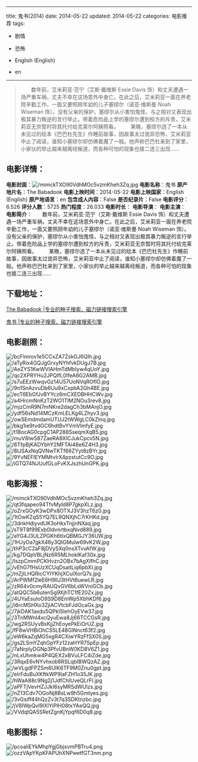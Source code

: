 
---
title: 鬼书(2014)
date: 2014-05-22
updated: 2014-05-22
categories: 电影推荐
tags:
- 剧情
- 恐怖

- English (English)
- en
---


> 　　数年前，艾米莉亚·范宁（艾斯·戴维斯 Essie Davis 饰）和丈夫遭遇一场严重车祸，丈夫不幸在这场意外中身亡。在此之后，艾米莉亚一面在养老院辛勤工作，一面又要照顾年幼的儿子塞缪尔（诺亚·维斯曼 Noah Wiseman 饰）。没有父亲的保护，塞缪尔从小害怕鬼怪，与之相对又表现出极其暴力叛逆的言行举止。带着危险品上学的塞缪尔遭到校方的斥责，艾米莉亚无奈暂时将其托付给克莱尔阿姨照看。  　　某晚，塞缪尔选了一本从未见过的绘本《巴巴杜先生》作睡前故事，因故事太过诡异恐怖，艾米莉亚中止了阅读，谁知小塞缪尔却仿佛着魔了一般。他声称巴巴杜来到了家里，小家伙的举止越来越离经叛道，而各种可怕的现象也接二连三出现……

## **电影详情**：

**电影封面**：<img src="https://image.tmdb.org/t/p/w200/mimckTXO90VdhMOc5vzmKheh3Zq.jpg" alt="/mimckTXO90VdhMOc5vzmKheh3Zq.jpg" title="/mimckTXO90VdhMOc5vzmKheh3Zq.jpg">
**电影名称**：鬼书
**原产地片名**：The Babadook
**电影上映时间**：2014-05-22
**电影上映国家**：English (English)
**原产地语言**：en
**包含成人内容**：False
**是否纪录片**：False
**电影评分**：6.526
**评分人数**：5725
**热门程度**：26.033
**电影时长**：
**电影导演**：
**电影主演**：
**电影简介**：　　数年前，艾米莉亚·范宁（艾斯·戴维斯 Essie Davis 饰）和丈夫遭遇一场严重车祸，丈夫不幸在这场意外中身亡。在此之后，艾米莉亚一面在养老院辛勤工作，一面又要照顾年幼的儿子塞缪尔（诺亚·维斯曼 Noah Wiseman 饰）。没有父亲的保护，塞缪尔从小害怕鬼怪，与之相对又表现出极其暴力叛逆的言行举止。带着危险品上学的塞缪尔遭到校方的斥责，艾米莉亚无奈暂时将其托付给克莱尔阿姨照看。  　　某晚，塞缪尔选了一本从未见过的绘本《巴巴杜先生》作睡前故事，因故事太过诡异恐怖，艾米莉亚中止了阅读，谁知小塞缪尔却仿佛着魔了一般。他声称巴巴杜来到了家里，小家伙的举止越来越离经叛道，而各种可怕的现象也接二连三出现……

## **下载地址**：
[The Babadook |专业的种子搜索、磁力链接搜索引擎](https://movie.amd794.com:2083/?search=The%20Babadook&ordering=&mode=match_phrase&page_size=10&page=1)

[鬼书 |专业的种子搜索、磁力链接搜索引擎](https://movie.amd794.com:2083/?search=%E9%AC%BC%E4%B9%A6&ordering=&mode=match_phrase&page_size=10&page=1)
 

## **电影剧照**：
<img src="https://image.tmdb.org/t/p/original/bcFlmrov1e5CCxZA7ZskGJ6QIh.jpg" alt="/bcFlmrov1e5CCxZA7ZskGJ6QIh.jpg" title="/bcFlmrov1e5CCxZA7ZskGJ6QIh.jpg"><img src="https://image.tmdb.org/t/p/original/aTyRix4GQJgGrxyNYhfvkDUgJ7B.jpg" alt="/aTyRix4GQJgGrxyNYhfvkDUgJ7B.jpg" title="/aTyRix4GQJgGrxyNYhfvkDUgJ7B.jpg"><img src="https://image.tmdb.org/t/p/original/AeZYS1KwWVlAHmTdMbIyw4qUoY.jpg" alt="/AeZYS1KwWVlAHmTdMbIyw4qUoY.jpg" title="/AeZYS1KwWVlAHmTdMbIyw4qUoY.jpg"><img src="https://image.tmdb.org/t/p/original/qc2XPRYHu2JPQlfL0IfeA6G2AMB.jpg" alt="/qc2XPRYHu2JPQlfL0IfeA6G2AMB.jpg" title="/qc2XPRYHu2JPQlfL0IfeA6G2AMB.jpg"><img src="https://image.tmdb.org/t/p/original/s7uEEzWwqvGz14U57UoNVqROflO.jpg" alt="/s7uEEzWwqvGz14U57UoNVqROflO.jpg" title="/s7uEEzWwqvGz14U57UoNVqROflO.jpg"><img src="https://image.tmdb.org/t/p/original/9n1SnAzvuDb6Uu9xCxpbA2Gh4BE.jpg" alt="/9n1SnAzvuDb6Uu9xCxpbA2Gh4BE.jpg" title="/9n1SnAzvuDb6Uu9xCxpbA2Gh4BE.jpg"><img src="https://image.tmdb.org/t/p/original/ecT6EbGfJvBYYcz6mCXEDBHHCWv.jpg" alt="/ecT6EbGfJvBYYcz6mCXEDBHHCWv.jpg" title="/ecT6EbGfJvBYYcz6mCXEDBHHCWv.jpg"><img src="https://image.tmdb.org/t/p/original/a4HrcmNnKzT2WO1TlM2NOu3rev8.jpg" alt="/a4HrcmNnKzT2WO1TlM2NOu3rev8.jpg" title="/a4HrcmNnKzT2WO1TlM2NOu3rev8.jpg"><img src="https://image.tmdb.org/t/p/original/mjzCmR9N7mNKre2dagCh3bMAnjO.jpg" alt="/mjzCmR9N7mNKre2dagCh3bMAnjO.jpg" title="/mjzCmR9N7mNKre2dagCh3bMAnjO.jpg"><img src="https://image.tmdb.org/t/p/original/ydf56sNd14MCzKmLELKg4LZhyv3.jpg" alt="/ydf56sNd14MCzKmLELKg4LZhyv3.jpg" title="/ydf56sNd14MCzKmLELKg4LZhyv3.jpg"><img src="https://image.tmdb.org/t/p/original/owSEmdmdamUTUJ2tWWgLC0kZInq.jpg" alt="/owSEmdmdamUTUJ2tWWgLC0kZInq.jpg" title="/owSEmdmdamUTUJ2tWWgLC0kZInq.jpg"><img src="https://image.tmdb.org/t/p/original/bkg1ie9tvdGC6hdtBvYVmVlmfyE.jpg" alt="/bkg1ie9tvdGC6hdtBvYVmVlmfyE.jpg" title="/bkg1ie9tvdGC6hdtBvYVmVlmfyE.jpg"><img src="https://image.tmdb.org/t/p/original/t18ocAG0cpgC1AP288SseqmXqB5.jpg" alt="/t18ocAG0cpgC1AP288SseqmXqB5.jpg" title="/t18ocAG0cpgC1AP288SseqmXqB5.jpg"><img src="https://image.tmdb.org/t/p/original/muV8IwS87ZaeRA8XlCJukCpcv5N.jpg" alt="/muV8IwS87ZaeRA8XlCJukCpcv5N.jpg" title="/muV8IwS87ZaeRA8XlCJukCpcv5N.jpg"><img src="https://image.tmdb.org/t/p/original/6TfpBjKADYbhY2MFTAi48e6Z4H3.jpg" alt="/6TfpBjKADYbhY2MFTAi48e6Z4H3.jpg" title="/6TfpBjKADYbhY2MFTAi48e6Z4H3.jpg"><img src="https://image.tmdb.org/t/p/original/8lJSAxNqQVNwTKTf66ZYyt8zBYr.jpg" alt="/8lJSAxNqQVNwTKTf66ZYyt8zBYr.jpg" title="/8lJSAxNqQVNwTKTf66ZYyt8zBYr.jpg"><img src="https://image.tmdb.org/t/p/original/9YvNEFIEYMMtvlrX4pzstutCc9O.jpg" alt="/9YvNEFIEYMMtvlrX4pzstutCc9O.jpg" title="/9YvNEFIEYMMtvlrX4pzstutCc9O.jpg"><img src="https://image.tmdb.org/t/p/original/iGTQ74NJUufGLoFvKXJszhUnGPK.jpg" alt="/iGTQ74NJUufGLoFvKXJszhUnGPK.jpg" title="/iGTQ74NJUufGLoFvKXJszhUnGPK.jpg">

## **电影海报**：
<img src="https://image.tmdb.org/t/p/original/mimckTXO90VdhMOc5vzmKheh3Zq.jpg" alt="/mimckTXO90VdhMOc5vzmKheh3Zq.jpg" title="/mimckTXO90VdhMOc5vzmKheh3Zq.jpg"><img src="https://image.tmdb.org/t/p/original/qt3fqapeo94TfvMyld8P7gkpXLz.jpg" alt="/qt3fqapeo94TfvMyld8P7gkpXLz.jpg" title="/qt3fqapeo94TfvMyld8P7gkpXLz.jpg"><img src="https://image.tmdb.org/t/p/original/oZrxGOyK3wDPx8OTXJ3V3hzT6z0.jpg" alt="/oZrxGOyK3wDPx8OTXJ3V3hzT6z0.jpg" title="/oZrxGOyK3wDPx8OTXJ3V3hzT6z0.jpg"><img src="https://image.tmdb.org/t/p/original/1tOwKZqS5YQ7EL9QNXjhC7rKHKd.jpg" alt="/1tOwKZqS5YQ7EL9QNXjhC7rKHKd.jpg" title="/1tOwKZqS5YQ7EL9QNXjhC7rKHKd.jpg"><img src="https://image.tmdb.org/t/p/original/3dnkHdiyvdUK3oHkxTnjjnNXaq.jpg" alt="/3dnkHdiyvdUK3oHkxTnjjnNXaq.jpg" title="/3dnkHdiyvdUK3oHkxTnjjnNXaq.jpg"><img src="https://image.tmdb.org/t/p/original/sT9T8f99Exb0ldvnrtbxqNvd889.jpg" alt="/sT9T8f99Exb0ldvnrtbxqNvd889.jpg" title="/sT9T8f99Exb0ldvnrtbxqNvd889.jpg"><img src="https://image.tmdb.org/t/p/original/aYG4J3ULZPGKh6tIxQBMGJY36UW.jpg" alt="/aYG4J3ULZPGKh6tIxQBMGJY36UW.jpg" title="/aYG4J3ULZPGKh6tIxQBMGJY36UW.jpg"><img src="https://image.tmdb.org/t/p/original/1HJyOa7gkX46y3QtGMulw69vK2W.jpg" alt="/1HJyOa7gkX46y3QtGMulw69vK2W.jpg" title="/1HJyOa7gkX46y3QtGMulw69vK2W.jpg"><img src="https://image.tmdb.org/t/p/original/thP3cC2aF8jDVySXq0nsXTvvAfW.jpg" alt="/thP3cC2aF8jDVySXq0nsXTvvAfW.jpg" title="/thP3cC2aF8jDVySXq0nsXTvvAfW.jpg"><img src="https://image.tmdb.org/t/p/original/kg7DQpVBLjNz6R5MLhoklKaf30x.jpg" alt="/kg7DQpVBLjNz6R5MLhoklKaf30x.jpg" title="/kg7DQpVBLjNz6R5MLhoklKaf30x.jpg"><img src="https://image.tmdb.org/t/p/original/lszpCmmPCKHvzn2OBx7bAgXlfhC.jpg" alt="/lszpCmmPCKHvzn2OBx7bAgXlfhC.jpg" title="/lszpCmmPCKHvzn2OBx7bAgXlfhC.jpg"><img src="https://image.tmdb.org/t/p/original/vEhG7fHsUzXCUqDsaitLiq6pbXI.jpg" alt="/vEhG7fHsUzXCUqDsaitLiq6pbXI.jpg" title="/vEhG7fHsUzXCUqDsaitLiq6pbXI.jpg"><img src="https://image.tmdb.org/t/p/original/mZjILHQRicCYIYKhjXCulXorQ7s.jpg" alt="/mZjILHQRicCYIYKhjXCulXorQ7s.jpg" title="/mZjILHQRicCYIYKhjXCulXorQ7s.jpg"><img src="https://image.tmdb.org/t/p/original/ArPWMf2leE6H9IIJ3tHVt6uewLR.jpg" alt="/ArPWMf2leE6H9IIJ3tHVt6uewLR.jpg" title="/ArPWMf2leE6H9IIJ3tHVt6uewLR.jpg"><img src="https://image.tmdb.org/t/p/original/zR64v0cmyRAUQvGV6bLsWVniGCb.jpg" alt="/zR64v0cmyRAUQvGV6bLsWVniGCb.jpg" title="/zR64v0cmyRAUQvGV6bLsWVniGCb.jpg"><img src="https://image.tmdb.org/t/p/original/atQQC5b6utenSg9XjhTC1fE20Zx.jpg" alt="/atQQC5b6utenSg9XjhTC1fE20Zx.jpg" title="/atQQC5b6utenSg9XjhTC1fE20Zx.jpg"><img src="https://image.tmdb.org/t/p/original/4UYaEsuIoO9S9D8EmWp5XbhKDf6.jpg" alt="/4UYaEsuIoO9S9D8EmWp5XbhKDf6.jpg" title="/4UYaEsuIoO9S9D8EmWp5XbhKDf6.jpg"><img src="https://image.tmdb.org/t/p/original/i6rcMSHXo3ZjiACVtcbFJdOcaGx.jpg" alt="/i6rcMSHXo3ZjiACVtcbFJdOcaGx.jpg" title="/i6rcMSHXo3ZjiACVtcbFJdOcaGx.jpg"><img src="https://image.tmdb.org/t/p/original/7jkDAK1axdu5QPkISlehOyEVw37.jpg" alt="/7jkDAK1axdu5QPkISlehOyEVw37.jpg" title="/7jkDAK1axdu5QPkISlehOyEVw37.jpg"><img src="https://image.tmdb.org/t/p/original/3TnMWnI4xcQyuEwa8Jj66TCCGsR.jpg" alt="/3TnMWnI4xcQyuEwa8Jj66TCCGsR.jpg" title="/3TnMWnI4xcQyuEwa8Jj66TCCGsR.jpg"><img src="https://image.tmdb.org/t/p/original/wg2RSUyvBsKjjZhEoyePkEiOrUZ.jpg" alt="/wg2RSUyvBsKjjZhEoyePkEiOrUZ.jpg" title="/wg2RSUyvBsKjjZhEoyePkEiOrUZ.jpg"><img src="https://image.tmdb.org/t/p/original/fF8wVHBiOhCS5LE48GlNnct63f2.jpg" alt="/fF8wVHBiOhCS5LE48GlNnct63f2.jpg" title="/fF8wVHBiOhCS5LE48GlNnct63f2.jpg"><img src="https://image.tmdb.org/t/p/original/eW6kaZqMG5xgR4CXiwYRzFfSX0S.jpg" alt="/eW6kaZqMG5xgR4CXiwYRzFfSX0S.jpg" title="/eW6kaZqMG5xgR4CXiwYRzFfSX0S.jpg"><img src="https://image.tmdb.org/t/p/original/gs2LSmYZqhGpYFz12zaHYR7SpEp.jpg" alt="/gs2LSmYZqhGpYFz12zaHYR7SpEp.jpg" title="/gs2LSmYZqhGpYFz12zaHYR7SpEp.jpg"><img src="https://image.tmdb.org/t/p/original/7aNrplyDGNp3PfvUBnW0KD8V6Z1.jpg" alt="/7aNrplyDGNp3PfvUBnW0KD8V6Z1.jpg" title="/7aNrplyDGNp3PfvUBnW0KD8V6Z1.jpg"><img src="https://image.tmdb.org/t/p/original/nLxUhmkw4P4QEX2xBVuLFC4iZde.jpg" alt="/nLxUhmkw4P4QEX2xBVuLFC4iZde.jpg" title="/nLxUhmkw4P4QEX2xBVuLFC4iZde.jpg"><img src="https://image.tmdb.org/t/p/original/3RqxE6vNYvhxob8RSLqbIBWQzAZ.jpg" alt="/3RqxE6vNYvhxob8RSLqbIBWQzAZ.jpg" title="/3RqxE6vNYvhxob8RSLqbIBWQzAZ.jpg"><img src="https://image.tmdb.org/t/p/original/wVLgdFPZSm6UlK6TF9M0Znu0gpt.jpg" alt="/wVLgdFPZSm6UlK6TF9M0Znu0gpt.jpg" title="/wVLgdFPZSm6UlK6TF9M0Znu0gpt.jpg"><img src="https://image.tmdb.org/t/p/original/eIrFduBuXKftkWP9laFZH1o35JK.jpg" alt="/eIrFduBuXKftkWP9laFZH1o35JK.jpg" title="/eIrFduBuXKftkWP9laFZH1o35JK.jpg"><img src="https://image.tmdb.org/t/p/original/hWaA88c9Ng2j1JdfChIUveQLrFI.jpg" alt="/hWaA88c9Ng2j1JdfChIUveQLrFI.jpg" title="/hWaA88c9Ng2j1JdfChIUveQLrFI.jpg"><img src="https://image.tmdb.org/t/p/original/aPFTjVevHZJJkI6syMRSdWUlzs.jpg" alt="/aPFTjVevHZJJkI6syMRSdWUlzs.jpg" title="/aPFTjVevHZJJkI6syMRSdWUlzs.jpg"><img src="https://image.tmdb.org/t/p/original/nZ13Cdv7OGoNj8BsLw9h5Gmtyes.jpg" alt="/nZ13Cdv7OGoNj8BsLw9h5Gmtyes.jpg" title="/nZ13Cdv7OGoNj8BsLw9h5Gmtyes.jpg"><img src="https://image.tmdb.org/t/p/original/3vGsiff44hQzZv3t7q3SDKtnzbc.jpg" alt="/3vGsiff44hQzZv3t7q3SDKtnzbc.jpg" title="/3vGsiff44hQzZv3t7q3SDKtnzbc.jpg"><img src="https://image.tmdb.org/t/p/original/jV8IWpQvl9lXlYiPlH08txYAeQQ.jpg" alt="/jV8IWpQvl9lXlYiPlH08txYAeQQ.jpg" title="/jV8IWpQvl9lXlYiPlH08txYAeQQ.jpg"><img src="https://image.tmdb.org/t/p/original/VVdqtQA5SRetZgnKjYpqf6D0q8.jpg" alt="/VVdqtQA5SRetZgnKjYpqf6D0q8.jpg" title="/VVdqtQA5SRetZgnKjYpqf6D0q8.jpg">

## **电影图标**：
<img src="https://image.tmdb.org/t/p/original/pcoaliEYkMhpYgjGbjsvmPBTru4.png" alt="/pcoaliEYkMhpYgjGbjsvmPBTru4.png" title="/pcoaliEYkMhpYgjGbjsvmPBTru4.png"><img src="https://image.tmdb.org/t/p/original/ozzVApYKpKFAPUhXNPwetfGT3nm.png" alt="/ozzVApYKpKFAPUhXNPwetfGT3nm.png" title="/ozzVApYKpKFAPUhXNPwetfGT3nm.png">
